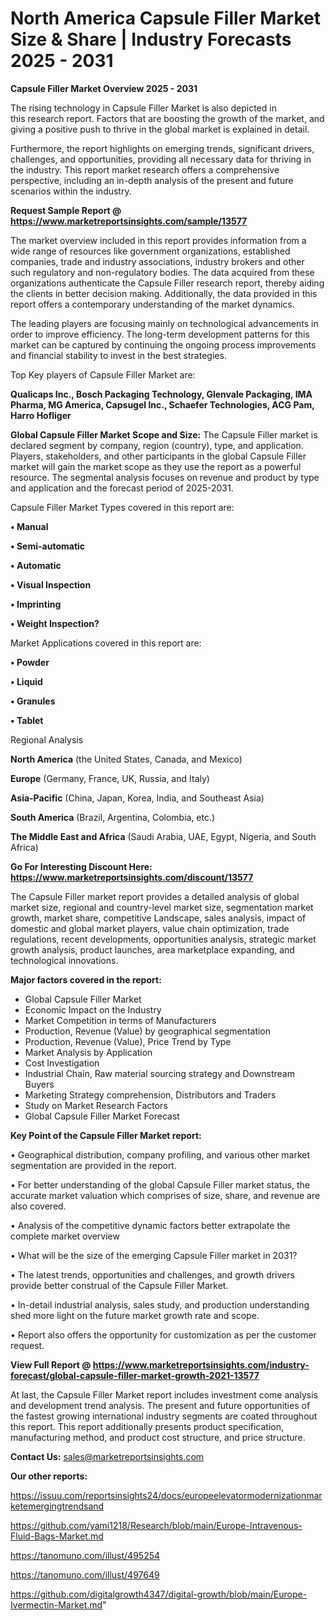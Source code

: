  # North America Capsule Filler Market Size & Share | Industry Forecasts 2025 - 2031

<Strong> Capsule Filler Market Overview 2025 - 2031</strong>

The rising technology in Capsule Filler Market is also depicted in this research report. Factors that are boosting the growth of the market, and giving a positive push to thrive in the global market is explained in detail.

Furthermore, the report highlights on emerging trends, significant drivers, challenges, and opportunities, providing all necessary data for thriving in the industry. This report market research offers a comprehensive perspective, including an in-depth analysis of the present and future scenarios within the industry.

<strong>Request Sample Report @ <a href=https://www.marketreportsinsights.com/sample/13577>https://www.marketreportsinsights.com/sample/13577</a></strong>

The market overview included in this report provides information from a wide range of resources like government organizations, established companies, trade and industry associations, industry brokers and other such regulatory and non-regulatory bodies. The data acquired from these organizations authenticate the Capsule Filler research report, thereby aiding the clients in better decision making. Additionally, the data provided in this report offers a contemporary understanding of the market dynamics.

The leading players are focusing mainly on technological advancements in order to improve efficiency. The long-term development patterns for this market can be captured by continuing the ongoing process improvements and financial stability to invest in the best strategies.

Top Key players of Capsule Filler Market are:

<strong>Qualicaps Inc., Bosch Packaging Technology, Glenvale Packaging, IMA Pharma, MG America, Capsugel Inc., Schaefer Technologies, ACG Pam, Harro Hofliger</strong>

<strong><b>Global Capsule Filler Market Scope and Size:</b></strong>
The Capsule Filler market is declared segment by company, region (country), type, and application. Players, stakeholders, and other participants in the global Capsule Filler market will gain the market scope as they use the report as a powerful resource. The segmental analysis focuses on revenue and product by type and application and the forecast period of 2025-2031.

Capsule Filler Market Types covered in this report are:

<strong>• Manual

• Semi-automatic

• Automatic

• Visual Inspection

• Imprinting

• Weight Inspection?</strong>

Market Applications covered in this report are:

<strong>• Powder

• Liquid

• Granules

• Tablet</strong> 

Regional Analysis

<strong>North America</strong> (the United States, Canada, and Mexico)

<strong>Europe</strong> (Germany, France, UK, Russia, and Italy)

<strong>Asia-Pacific</strong> (China, Japan, Korea, India, and Southeast Asia)

<strong>South America</strong> (Brazil, Argentina, Colombia, etc.)

<strong>The Middle East and Africa</strong> (Saudi Arabia, UAE, Egypt, Nigeria, and South Africa)

<strong>Go For Interesting Discount Here: <a href=https://www.marketreportsinsights.com/discount/13577>https://www.marketreportsinsights.com/discount/13577</a></strong>

The Capsule Filler market report provides a detailed analysis of global market size, regional and country-level market size, segmentation market growth, market share, competitive Landscape, sales analysis, impact of domestic and global market players, value chain optimization, trade regulations, recent developments, opportunities analysis, strategic market growth analysis, product launches, area marketplace expanding, and technological innovations.

<strong><b>Major factors covered in the report:</b></strong>
<ul>
  <li>Global Capsule Filler Market </li>
  <li>Economic Impact on the Industry</li>
  <li>Market Competition in terms of Manufacturers</li>
  <li>Production, Revenue (Value) by geographical segmentation</li>
  <li>Production, Revenue (Value), Price Trend by Type</li>
  <li>Market Analysis by Application</li>
  <li>Cost Investigation</li>
  <li>Industrial Chain, Raw material sourcing strategy and Downstream Buyers</li>
  <li>Marketing Strategy comprehension, Distributors and Traders</li>
  <li>Study on Market Research Factors</li>
  <li>Global Capsule Filler Market Forecast</li>
</ul>

<strong><b>Key Point of the Capsule Filler Market report:</b></strong>

• Geographical distribution, company profiling, and various other market segmentation are provided in the report.

• For better understanding of the global Capsule Filler market status, the accurate market valuation which comprises of size, share, and revenue are also covered.

• Analysis of the competitive dynamic factors better extrapolate the complete market overview

• What will be the size of the emerging Capsule Filler market in 2031?

• The latest trends, opportunities and challenges, and growth drivers provide better construal of the Capsule Filler Market.

• In-detail industrial analysis, sales study, and production understanding shed more light on the future market growth rate and scope.

• Report also offers the opportunity for customization as per the customer request.

<strong><b>View Full Report @ <a href=https://www.marketreportsinsights.com/industry-forecast/global-capsule-filler-market-growth-2021-13577>https://www.marketreportsinsights.com/industry-forecast/global-capsule-filler-market-growth-2021-13577</a></b></strong>


At last, the Capsule Filler Market report includes investment come analysis and development trend analysis. The present and future opportunities of the fastest growing international industry segments are coated throughout this report. This report additionally presents product specification, manufacturing method, and product cost structure, and price structure.

<strong>Contact Us:</strong>
sales@marketreportsinsights.com

<strong>Our other reports:</strong>

<a href=https://issuu.com/reportsinsights24/docs/europeelevatormodernizationmarketemergingtrendsand>https://issuu.com/reportsinsights24/docs/europeelevatormodernizationmarketemergingtrendsand</a>

<a href=https://github.com/yami1218/Research/blob/main/Europe-Intravenous-Fluid-Bags-Market.md>https://github.com/yami1218/Research/blob/main/Europe-Intravenous-Fluid-Bags-Market.md</a>

<a href=https://tanomuno.com/illust/495254>https://tanomuno.com/illust/495254</a>

<a href=https://tanomuno.com/illust/497649>https://tanomuno.com/illust/497649</a>

<a href=https://github.com/digitalgrowth4347/digital-growth/blob/main/Europe-Ivermectin-Market.md>https://github.com/digitalgrowth4347/digital-growth/blob/main/Europe-Ivermectin-Market.md</a>"
